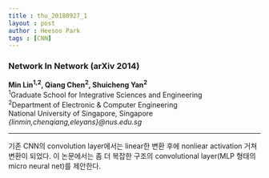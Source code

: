 ```yaml
---
title : thu_20180927_1
layout : post
author : Heesoo Park
tags : [CNN]
---
```


<h3>Network In Network (arXiv 2014) </h3>


<p>

<b>Min Lin<sup>1,2</sup>, Qiang Chen<sup>2</sup>, Shuicheng Yan<sup>2</sup></b><br/>
<sup>1</sup>Graduate School for Integrative Sciences and Engineering<br/>
<sup>2</sup>Department of Electronic & Computer Engineering<br/>
National University of Singapore, Singapore<br/>
<em>{linmin,chenqiang,eleyans}@nus.edu.sg</em><br/>


</p>

<hr />
<p>
기존 CNN의 convolution layer에서는 linear한 변환 후에 nonliear activation 거쳐 변환이 되었다. 이 논문에서는 좀 더 복잡한 구조의 convolutional layer(MLP 형태의 micro neural net)를 제안한다.
 
</p>